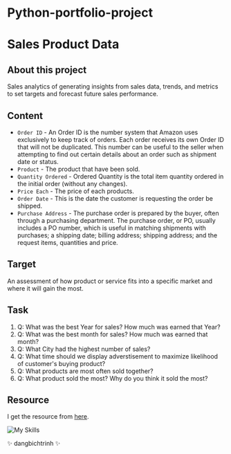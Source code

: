 # Python-portfolio-project
# Sales Product Data
## About this project
Sales analytics of generating insights from sales data, trends, and metrics to set targets and forecast future sales performance.

## Content
- `Order ID` - An Order ID is the number system that Amazon uses exclusively to keep track of orders. Each order receives its own Order ID that will not be duplicated. This number can be useful to the seller when attempting to find out certain details about an order such as shipment date or status.
- `Product` - The product that have been sold.
- `Quantity Ordered` - Ordered Quantity is the total item quantity ordered in the initial order (without any changes).
- `Price Each` - The price of each products.
- `Order Date` - This is the date the customer is requesting the order be shipped.
- `Purchase Address` - The purchase order is prepared by the buyer, often through a purchasing department. The purchase order, or PO, usually includes a PO number, which is useful in matching shipments with purchases; a shipping date; billing address; shipping address; and the request items, quantities and price.

## Target
An assessment of how product or service fits into a specific market and where it will gain the most.

## Task

1. Q: What was the best Year for sales? How much was earned that Year?
2. Q: What was the best month for sales? How much was earned that month?
3. Q: What City had the highest number of sales?
4. Q: What time should we display adverstisement to maximize likelihood of customer's buying product?
5. Q: What products are most often sold together?
6. Q: What product sold the most? Why do you think it sold the most?

## Resource
I get the resource from [here](https://www.kaggle.com/datasets/knightbearr/sales-product-data?datasetId=1695352&sortBy=dateRun&tab=collaboration).

![My Skills](https://skillicons.dev/icons?i=py)

:sparkles: dangbichtrinh :sparkles:
